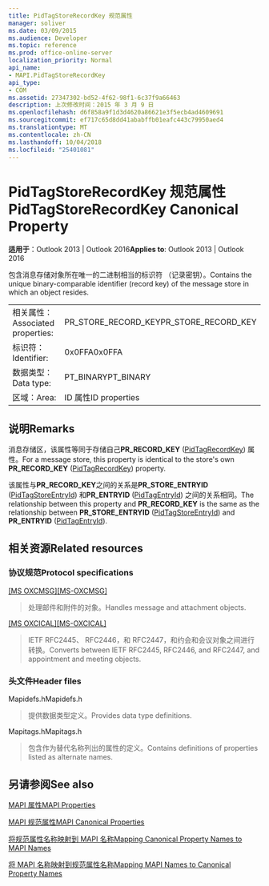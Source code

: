 ```yaml
---
title: PidTagStoreRecordKey 规范属性
manager: soliver
ms.date: 03/09/2015
ms.audience: Developer
ms.topic: reference
ms.prod: office-online-server
localization_priority: Normal
api_name:
- MAPI.PidTagStoreRecordKey
api_type:
- COM
ms.assetid: 27347302-bd52-4f62-98f1-6c37f9a66463
description: 上次修改时间：2015 年 3 月 9 日
ms.openlocfilehash: d6f858a9f1d3d4620a86621e3f5ecb4ad4609691
ms.sourcegitcommit: ef717c65d8dd41ababffb01eafc443c79950aed4
ms.translationtype: MT
ms.contentlocale: zh-CN
ms.lasthandoff: 10/04/2018
ms.locfileid: "25401081"
---
```

# <a name="pidtagstorerecordkey-canonical-property"></a><span data-ttu-id="1dcd6-103">PidTagStoreRecordKey 规范属性</span><span class="sxs-lookup"><span data-stu-id="1dcd6-103">PidTagStoreRecordKey Canonical Property</span></span>

  
  
<span data-ttu-id="1dcd6-104">**适用于**：Outlook 2013 | Outlook 2016</span><span class="sxs-lookup"><span data-stu-id="1dcd6-104">**Applies to**: Outlook 2013 | Outlook 2016</span></span> 
  
<span data-ttu-id="1dcd6-105">包含消息存储对象所在唯一的二进制相当的标识符 （记录密钥）。</span><span class="sxs-lookup"><span data-stu-id="1dcd6-105">Contains the unique binary-comparable identifier (record key) of the message store in which an object resides.</span></span>
  
|||
|:-----|:-----|
|<span data-ttu-id="1dcd6-106">相关属性：</span><span class="sxs-lookup"><span data-stu-id="1dcd6-106">Associated properties:</span></span>  <br/> |<span data-ttu-id="1dcd6-107">PR_STORE_RECORD_KEY</span><span class="sxs-lookup"><span data-stu-id="1dcd6-107">PR_STORE_RECORD_KEY</span></span>  <br/> |
|<span data-ttu-id="1dcd6-108">标识符：</span><span class="sxs-lookup"><span data-stu-id="1dcd6-108">Identifier:</span></span>  <br/> |<span data-ttu-id="1dcd6-109">0x0FFA</span><span class="sxs-lookup"><span data-stu-id="1dcd6-109">0x0FFA</span></span>  <br/> |
|<span data-ttu-id="1dcd6-110">数据类型：</span><span class="sxs-lookup"><span data-stu-id="1dcd6-110">Data type:</span></span>  <br/> |<span data-ttu-id="1dcd6-111">PT_BINARY</span><span class="sxs-lookup"><span data-stu-id="1dcd6-111">PT_BINARY</span></span>  <br/> |
|<span data-ttu-id="1dcd6-112">区域：</span><span class="sxs-lookup"><span data-stu-id="1dcd6-112">Area:</span></span>  <br/> |<span data-ttu-id="1dcd6-113">ID 属性</span><span class="sxs-lookup"><span data-stu-id="1dcd6-113">ID properties</span></span>  <br/> |
   
## <a name="remarks"></a><span data-ttu-id="1dcd6-114">说明</span><span class="sxs-lookup"><span data-stu-id="1dcd6-114">Remarks</span></span>

<span data-ttu-id="1dcd6-115">消息存储区，该属性等同于存储自己**PR_RECORD_KEY** ([PidTagRecordKey](pidtagrecordkey-canonical-property.md)) 属性。</span><span class="sxs-lookup"><span data-stu-id="1dcd6-115">For a message store, this property is identical to the store's own **PR_RECORD_KEY** ([PidTagRecordKey](pidtagrecordkey-canonical-property.md)) property.</span></span>
  
<span data-ttu-id="1dcd6-116">该属性与**PR_RECORD_KEY**之间的关系是**PR_STORE_ENTRYID** ([PidTagStoreEntryId](pidtagstoreentryid-canonical-property.md)) 和**PR_ENTRYID** ([PidTagEntryId](pidtagentryid-canonical-property.md)) 之间的关系相同。</span><span class="sxs-lookup"><span data-stu-id="1dcd6-116">The relationship between this property and **PR_RECORD_KEY** is the same as the relationship between **PR_STORE_ENTRYID** ([PidTagStoreEntryId](pidtagstoreentryid-canonical-property.md)) and **PR_ENTRYID** ([PidTagEntryId](pidtagentryid-canonical-property.md)).</span></span>
  
## <a name="related-resources"></a><span data-ttu-id="1dcd6-117">相关资源</span><span class="sxs-lookup"><span data-stu-id="1dcd6-117">Related resources</span></span>

### <a name="protocol-specifications"></a><span data-ttu-id="1dcd6-118">协议规范</span><span class="sxs-lookup"><span data-stu-id="1dcd6-118">Protocol specifications</span></span>

<span data-ttu-id="1dcd6-119">[[MS OXCMSG]](https://msdn.microsoft.com/library/7fd7ec40-deec-4c06-9493-1bc06b349682%28Office.15%29.aspx)</span><span class="sxs-lookup"><span data-stu-id="1dcd6-119">[[MS-OXCMSG]](https://msdn.microsoft.com/library/7fd7ec40-deec-4c06-9493-1bc06b349682%28Office.15%29.aspx)</span></span>
  
> <span data-ttu-id="1dcd6-120">处理邮件和附件的对象。</span><span class="sxs-lookup"><span data-stu-id="1dcd6-120">Handles message and attachment objects.</span></span>
    
<span data-ttu-id="1dcd6-121">[[MS OXCICAL]](https://msdn.microsoft.com/library/a685a040-5b69-4c84-b084-795113fb4012%28Office.15%29.aspx)</span><span class="sxs-lookup"><span data-stu-id="1dcd6-121">[[MS-OXCICAL]](https://msdn.microsoft.com/library/a685a040-5b69-4c84-b084-795113fb4012%28Office.15%29.aspx)</span></span>
  
> <span data-ttu-id="1dcd6-122">IETF RFC2445、 RFC2446，和 RFC2447，和约会和会议对象之间进行转换。</span><span class="sxs-lookup"><span data-stu-id="1dcd6-122">Converts between IETF RFC2445, RFC2446, and RFC2447, and appointment and meeting objects.</span></span>
    
### <a name="header-files"></a><span data-ttu-id="1dcd6-123">头文件</span><span class="sxs-lookup"><span data-stu-id="1dcd6-123">Header files</span></span>

<span data-ttu-id="1dcd6-124">Mapidefs.h</span><span class="sxs-lookup"><span data-stu-id="1dcd6-124">Mapidefs.h</span></span>
  
> <span data-ttu-id="1dcd6-125">提供数据类型定义。</span><span class="sxs-lookup"><span data-stu-id="1dcd6-125">Provides data type definitions.</span></span>
    
<span data-ttu-id="1dcd6-126">Mapitags.h</span><span class="sxs-lookup"><span data-stu-id="1dcd6-126">Mapitags.h</span></span>
  
> <span data-ttu-id="1dcd6-127">包含作为替代名称列出的属性的定义。</span><span class="sxs-lookup"><span data-stu-id="1dcd6-127">Contains definitions of properties listed as alternate names.</span></span>
    
## <a name="see-also"></a><span data-ttu-id="1dcd6-128">另请参阅</span><span class="sxs-lookup"><span data-stu-id="1dcd6-128">See also</span></span>



[<span data-ttu-id="1dcd6-129">MAPI 属性</span><span class="sxs-lookup"><span data-stu-id="1dcd6-129">MAPI Properties</span></span>](mapi-properties.md)
  
[<span data-ttu-id="1dcd6-130">MAPI 规范属性</span><span class="sxs-lookup"><span data-stu-id="1dcd6-130">MAPI Canonical Properties</span></span>](mapi-canonical-properties.md)
  
[<span data-ttu-id="1dcd6-131">将规范属性名称映射到 MAPI 名称</span><span class="sxs-lookup"><span data-stu-id="1dcd6-131">Mapping Canonical Property Names to MAPI Names</span></span>](mapping-canonical-property-names-to-mapi-names.md)
  
[<span data-ttu-id="1dcd6-132">将 MAPI 名称映射到规范属性名称</span><span class="sxs-lookup"><span data-stu-id="1dcd6-132">Mapping MAPI Names to Canonical Property Names</span></span>](mapping-mapi-names-to-canonical-property-names.md)

